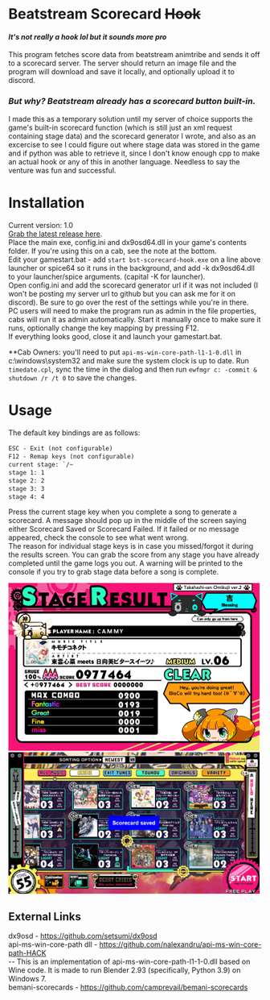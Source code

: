 # Beatstream Scorecard ~~Hook~~
#### *It's not really a hook lol but it sounds more pro*

This program fetches score data from beatstream animtribe and sends it off to a scorecard server. The server 
should return an image file and the program will download and save it locally, and optionally upload it to discord.

### *But why? Beatstream already has a scorecard button built-in.*
I made this as a temporary solution until my server of choice supports the game's built-in scorecard function (which is still 
just an xml request containing stage data) and the scorecard generator I wrote, and also as an excercise to see I could figure out where stage data was stored 
in the game and if python was able to retrieve it, since I don't know enough cpp to make an actual hook or any of this in 
another language. Needless to say the venture was fun and successful. 

# Installation
Current version: 1.0  
[Grab the latest release here](https://github.com/camprevail/beatstream-scorecard-hook/releases/latest).  
Place the main exe, config.ini and dx9osd64.dll in your game's contents folder.  If you're using this on a cab, see the note at the bottom.  
Edit your gamestart.bat - add `start bst-scorecard-hook.exe` on a line above launcher or spice64 so it runs in the 
background, and add -k dx9osd64.dll to your launcher/spice arguments. (capital -K for launcher).  
Open config.ini and add the scorecard generator url if it was not included (I won't be posting my server url to github but 
you can ask me for it on discord). Be sure to go over the rest of the settings while you're in there.  
PC users will need to make the program run as admin in the file properties, cabs will run it as admin automatically. Start 
it manually once to make sure it runs, optionally change the key mapping by pressing F12.  
If everything looks good, close it and launch your gamestart.bat.


**Cab Owners: you'll need to put 
`api-ms-win-core-path-l1-1-0.dll` in c:\windows\system32 and make sure the system clock is up to date. Run `timedate.cpl`, sync the 
time in the dialog and then run `ewfmgr c: -commit & shutdown /r /t 0` to save the changes.


# Usage
The default key bindings are as follows:
```
ESC - Exit (not configurable)
F12 - Remap keys (not configurable)
current stage: `/~
stage 1: 1
stage 2: 2
stage 3: 3
stage 4: 4
```
Press the current stage key when you complete a song to generate a scorecard. A message should pop up in the middle of the 
screen saying either Scorecard Saved or Scorecard Failed. If it failed or no message appeared, check the console to see what 
went wrong.  
The reason for individual stage keys is in case you missed/forgot it during the results screen. You can grab the score from
any stage you have already completed until the game logs you out. A warning will be printed to the console if you try to 
grab stage data before a song is complete.  

<img src="images/scorecard-example.png" width="500">
<img src="images/osd-example.png" width="500">


## External Links
dx9osd - https://github.com/setsumi/dx9osd  
api-ms-win-core-path dll - https://github.com/nalexandru/api-ms-win-core-path-HACK  
-- This is an implementation of api-ms-win-core-path-l1-1-0.dll based on Wine code. It is made to run Blender 2.93 
(specifically, Python 3.9) on Windows 7.  
bemani-scorecards - https://github.com/camprevail/bemani-scorecards
